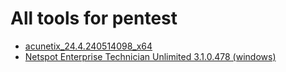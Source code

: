 # All tools for pentest

* [acunetix_24.4.240514098_x64](https://github.com/0xget/hackerone/releases/tag/acunetix_24.4.240514098_x64)
* [Netspot Enterprise Technician Unlimited 3.1.0.478 (windows)](https://github.com/0xget/hackerone/releases/tag/netspot_3.1.0.478_win)

